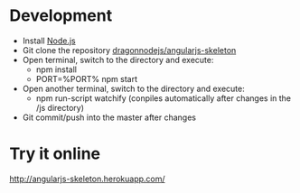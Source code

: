 # Development
* Install [Node.js](http://nodejs.org/)
* Git clone the repository [dragonnodejs/angularjs-skeleton](https://github.com/dragonnodejs/angularjs-skeleton.git)
* Open terminal, switch to the directory and execute:
  * npm install
  * PORT=%PORT% npm start
* Open another terminal, switch to the directory and execute:
  * npm run-script watchify (conpiles automatically after changes in the /js directory)
* Git commit/push into the master after changes

# Try it online
http://angularjs-skeleton.herokuapp.com/
